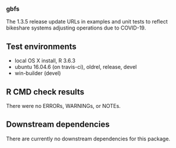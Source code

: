 ### gbfs

The 1.3.5 release update URLs in examples and unit tests to reflect 
bikeshare systems adjusting operations due to COVID-19.

## Test environments

  - local OS X install, R 3.6.3
  - ubuntu 16.04.6 (on travis-ci), oldrel, release, devel
  - win-builder (devel)

## R CMD check results

There were no ERRORs, WARNINGs, or NOTEs.

## Downstream dependencies

There are currently no downstream dependencies for this package.
